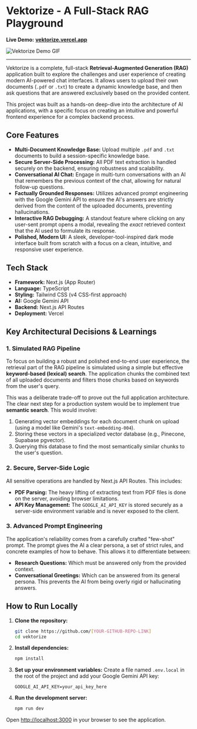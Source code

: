 # Vektorize - A Full-Stack RAG Playground

**Live Demo:** [**vektorize.vercel.app**](https://[YOUR-VERCEL-URL])

![Vektorize Demo GIF](https://raw.githubusercontent.com/[YOUR-GITHUB-REPO-LINK]/main/public/demo.gif)

---

Vektorize is a complete, full-stack **Retrieval-Augmented Generation (RAG)** application built to explore the challenges and user experience of creating modern AI-powered chat interfaces. It allows users to upload their own documents (`.pdf` or `.txt`) to create a dynamic knowledge base, and then ask questions that are answered exclusively based on the provided content.

This project was built as a hands-on deep-dive into the architecture of AI applications, with a specific focus on creating an intuitive and powerful frontend experience for a complex backend process.

## Core Features

*   **Multi-Document Knowledge Base:** Upload multiple `.pdf` and `.txt` documents to build a session-specific knowledge base.
*   **Secure Server-Side Processing:** All PDF text extraction is handled securely on the backend, ensuring robustness and scalability.
*   **Conversational AI Chat:** Engage in multi-turn conversations with an AI that remembers the previous context of the chat, allowing for natural follow-up questions.
*   **Factually Grounded Responses:** Utilizes advanced prompt engineering with the Google Gemini API to ensure the AI's answers are strictly derived from the content of the uploaded documents, preventing hallucinations.
*   **Interactive RAG Debugging:** A standout feature where clicking on any user-sent prompt opens a modal, revealing the *exact* retrieved context that the AI used to formulate its response.
*   **Polished, Modern UI:** A sleek, developer-tool-inspired dark mode interface built from scratch with a focus on a clean, intuitive, and responsive user experience.

## Tech Stack

*   **Framework:** Next.js (App Router)
*   **Language:** TypeScript
*   **Styling:** Tailwind CSS (v4 CSS-first approach)
*   **AI:** Google Gemini API
*   **Backend:** Next.js API Routes
*   **Deployment:** Vercel

## Key Architectural Decisions & Learnings

### 1. Simulated RAG Pipeline

To focus on building a robust and polished end-to-end user experience, the retrieval part of the RAG pipeline is simulated using a simple but effective **keyword-based (lexical) search**. The application chunks the combined text of all uploaded documents and filters those chunks based on keywords from the user's query.

This was a deliberate trade-off to prove out the full application architecture. The clear next step for a production system would be to implement true **semantic search**. This would involve:
1.  Generating vector embeddings for each document chunk on upload (using a model like Gemini's `text-embedding-004`).
2.  Storing these vectors in a specialized vector database (e.g., Pinecone, Supabase pgvector).
3.  Querying this database to find the most semantically similar chunks to the user's question.

### 2. Secure, Server-Side Logic

All sensitive operations are handled by Next.js API Routes. This includes:
*   **PDF Parsing:** The heavy lifting of extracting text from PDF files is done on the server, avoiding browser limitations.
*   **API Key Management:** The `GOOGLE_AI_API_KEY` is stored securely as a server-side environment variable and is never exposed to the client.

### 3. Advanced Prompt Engineering

The application's reliability comes from a carefully crafted "few-shot" prompt. The prompt gives the AI a clear persona, a set of strict rules, and concrete examples of how to behave. This allows it to differentiate between:
*   **Research Questions:** Which must be answered only from the provided context.
*   **Conversational Greetings:** Which can be answered from its general persona.
This prevents the AI from being overly rigid or hallucinating answers.

## How to Run Locally

1.  **Clone the repository:**
    ```bash
    git clone https://github.com/[YOUR-GITHUB-REPO-LINK]
    cd vektorize
    ```

2.  **Install dependencies:**
    ```bash
    npm install
    ```

3.  **Set up your environment variables:**
    Create a file named `.env.local` in the root of the project and add your Google Gemini API key:
    ```
    GOOGLE_AI_API_KEY=your_api_key_here
    ```

4.  **Run the development server:**
    ```bash
    npm run dev
    ```

Open [http://localhost:3000](http://localhost:3000) in your browser to see the application.
